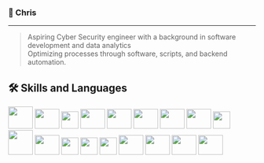 ### [](https://github.com/camansilla02)  💪 Chris
---
> Aspiring Cyber Security engineer with a background in software development and data analytics\
Optimizing processes through software, scripts, and backend automation.


🛠️ Skills and Languages
--
<div class="row">
<img src="https://api.iconify.design/devicon/html5-wordmark.svg" style="width: 50px; height: 45px;"/>
<img src="https://api.iconify.design/vscode-icons/file-type-css.svg" style="width: 50px; height: 40px;"/>
<img src="https://api.iconify.design/logos/javascript.svg" style="width: 35px; height:35px;"/> 
<img src="https://api.iconify.design/devicon/jquery-wordmark.svg" style="width: 50px; height: 40px;"/>
<img src="https://api.iconify.design/vscode-icons/file-type-vue.svg" style="width: 50px; height: 40px;"/>
<img src="https://api.iconify.design/devicon/angular.svg" style="width: 50px; height: 40px;"/>
<img src="https://api.iconify.design/devicon/typescript.svg" style="width: 50px; height: 40px;"/>
<img src="https://api.iconify.design/vscode-icons/file-type-node.svg" style="width: 50px; height: 40px;"/>
<img src="https://api.iconify.design/skill-icons/wordpress.svg" style="width: 35px; height:35px;"/>   
<img src="https://api.iconify.design/logos/mysql.svg" style="width: 50px; height: 50px;"/>
<img src="https://api.iconify.design/devicon/postgresql-wordmark.svg" style="width: 50px; height: 40px;"/>
<img src="https://api.iconify.design/logos/python.svg" style="width: 35px; height:35px;"/>
<img src="https://api.iconify.design/skill-icons/java-light.svg" style="width: 35px; height:35px;"/>
<img src="https://api.iconify.design/logos/linux-tux.svg" style="width: 35px; height:35px;"/>
<img src="https://api.iconify.design/devicon/git.svg" style="width: 50px; height: 40px;"/>
<img src="https://api.iconify.design/skill-icons/docker.svg" style="width: 50px; height: 40px;"/>
<img src="https://api.iconify.design/simple-icons/snort.svg" style="width: 50px; height: 40px;"/>
<img src="https://api.iconify.design/simple-icons/wireshark.svg" style="width: 50px; height: 40px;"/>
</div>

<!--
**camansilla02/camansilla02** is a ✨ _special_ ✨ repository because its `README.md` (this file) appears on your GitHub profile.

Here are some ideas to get you started:

🔭 I’m currently working on Angular projects
  🌱 I’m currently learning  Machine Learning
- 👯 I’m looking to collaborate on ...
- 🤔 I’m looking for help with ...
💬 Ask me about SQL, Vue.JS, Oracle Apex
- 📫 How to reach me: ...
- 😄 Pronouns: ...
- ⚡ Fun fact: ...
-->
